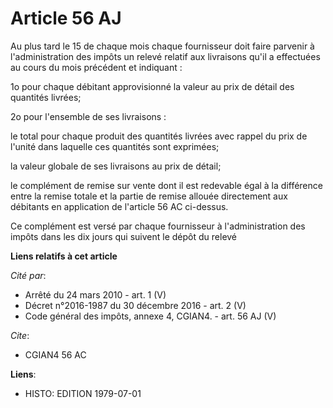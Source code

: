 # Article 56 AJ

Au plus tard le 15 de chaque mois  chaque fournisseur doit faire parvenir à l'administration des impôts un relevé relatif aux
livraisons qu'il a effectuées au cours du mois précédent et indiquant :

1o pour chaque débitant approvisionné  la valeur au prix de détail des quantités livrées;

2o pour l'ensemble de ses livraisons :

le total  pour chaque produit  des quantités livrées avec rappel du prix de l'unité dans laquelle ces quantités sont
exprimées;

la valeur globale de ses livraisons  au prix de détail;

le complément de remise sur vente dont il est redevable  égal à la différence entre la remise totale et la partie de remise
allouée directement aux débitants en application de l'article 56 AC ci-dessus.

Ce complément est versé par chaque fournisseur à l'administration des impôts dans les dix jours qui suivent le dépôt du
relevé

**Liens relatifs à cet article**

_Cité par_:

  - Arrêté du 24 mars 2010 - art. 1 (V)
  - Décret n°2016-1987 du 30 décembre 2016 - art. 2 (V)
  - Code général des impôts, annexe 4, CGIAN4. - art. 56 AJ (V)

_Cite_:

  - CGIAN4 56 AC

**Liens**:

  - HISTO: EDITION 1979-07-01
